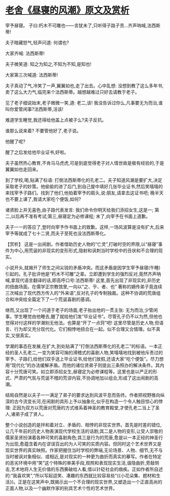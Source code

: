 # [老舍《昼寝的风潮》原文及赏析](https://www.vrrw.net/wx/15054.html)

宰予昼寝。 子曰:朽木不可雕也——言犹未了,只听得子路子贡…齐声呐喊,法西斯蒂!

夫子暗藏怒气,轻声问道: 何谓也?

大家齐喊: 法西斯蒂!

夫子微笑道: 知之为知之,不知为不知,是知也!

大家第三次喊道: 法西斯蒂!

夫子真动了气,冷笑了一声,翼翼如也,走了出去。心中乱想: 没想到教了这么多年书,卖了这么大力气,临完来个法西斯蒂。越想越难过只好去请教于老子。

见了老子细说始末,老子微微一笑,道: 老二,该! 我没告诉过你么,凡事要无为而治,谁叫你爱管闲事?法西斯蒂,活该!

难道学生睡觉,我还得给他盖上点被子么?夫子反抗。

谁那么说来着? 不要管他好了,老子说。

他醒了呢?

醒了之后发给他毕业证书,好啦。

夫子虽然热心教育,不肯马马虎虎,可是到底觉得老子对人情世故是极有经验的,于是翼翼如也走回来。

到了学校,喝,贴满了标语: 打倒法西斯蒂化的孔老二。夫子知道风潮是要扩大,决定采取老子的妙策。他偷偷的进了后门,到自己屋中填好几张毕业证书,然后笑嘻嘻的来找宰予子路们。找到了他们,他拍着宰予的肩头,说:朋友,请拿去这证书吧; 晚半天也不要上课了,我请大家吃个便饭,如何?

诸贤脸上并无喜色,由子路代表发言: 我们命令你明天给我们添招女生,这是一; 第二,以后再不准有考试;第三,昼寝定为必修课程; 末了,向宰予在书面上道歉。

夫子一一的答应了,登时向宰予作书面上的致歉。这样,一场风波算是没有扩大,后来宰予等就成了七十二贤,而夫子至死也没法西斯蒂化。



【赏析】 这是一出闹剧。作者借助历史人物的“亡灵”,打破时空的界限,以“昼寝”事件为中心,用荒诞的非现实的变形形式,隐射和讽刺当时学校中的丑状和不合理的现实。

小说开头,就揭开了师生之间尖锐的矛盾冲突。而这矛盾是因学生宰予昼寝(午睡)引起的。孔子批评他是“朽木不可雕”之辈。立即遭到学生的强烈反对,竟然齐声呐喊,拿现代语言翻译的话,即高呼口号:法西斯蒂! 这里,首先出现了非现实的,非历史的扭曲场面。在儒学正宗教馆里,一向以“之、乎、者、也” 著称的嫡传弟子竟连续三次喊出了现代西方传入的“外来语”,反对孔子的专制独裁。这种不协调的荒唐组合和冲突给全篇定下了一个荒诞喜剧的基调。

继而,又出现了一个问道于老子的场面,老子抬出他的一贯主张: 无为而治,少管闲事。学生睡觉由他睡去,醒了就给他们发“毕业证书”。尽管孔子仍不以为然,但他也觉得对付这样的学潮别无他法。也算是“开了一点窍”吧! 这里尽管是历史人物,但语言、行为却又充分现代化。它们相悖地扭合在一起。似不合理又合情理。似不真实,又很真实。

学潮的事态在发展,在扩大,到处贴满了“打倒法西斯蒂化的孔老二”的标语。一本正经的圣人孔老二,一变为笑容可掬的滑稽式的喜剧人物,笑嘻嘻地找到被他斥责过的宰予、子路们,给他们双手送上毕业证书,给他们放假,还请大家“吃个便饭”。尽力想用“现代化”的办法缓解矛盾。而他的诸位贤弟子则提出三条照办的解决条件。其内容十分荒唐可笑。如立即添招女生,昼寝定为必修课程等。这里也是以严正的形式、严肃的气氛与荒诞不稽的荒谬内容,不协调地加以组合,形成了这出闹剧的高潮。

结局自然是以夫子一一满足了弟子的要求达到风波平息而告终。作者把视野推向纵深的古今流变长河,在闹剧的具形上予以抽象化,似乎在构造一个令人触目惊心的悖理: 正因为双方以荒唐对荒唐的方式维系着神圣的教育殿堂,才使孔老二当上了圣人,诸弟子成了贤人。

整个小说创造的是拌和着对立、矛盾的、相悖的非现实世界。首先是时差的错位,让几千年前的历史人物表演现代学校生活的话剧;其二是人物的变形,让受人崇敬的儒家圣贤扮演着各种可笑的喜剧角色;其三是行为的荒唐,愈是以一本正经的神圣行为出现,愈蕴含着内在谬误百出的为人可笑的实质内容。但同时这个艺术世界又是现实世界的真实映照。作家把握住当时学校的弊端,无论场景、人物、细节,无不与当时被讽对象相似、或相近,是对现实的一种更为曲折而真实的摹写。作者在特定的恶劣环境中用“笑”这个特殊的审美手段,观照和表现现实生活,谐隐曲折,旁敲侧击,艺术地将人生无价值的东西撕破给人看,借以针砭社会的痼疾。正如作者所自述的:“我喜欢笑”,“所以写起逗笑、凑趣的东西就比较容易些”(《小花朵集、题材和生活》)。正是在这笑声中,既揭示出一个不合理的现实世界,又塑造出一个正直高尚的正面人物,以及一个幽默作家的别具艺术个性的艺术世界。

